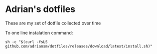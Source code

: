 # Adrian's dotfiles

These are my set of dotfile collected over time

To one line instalation command:
```
sh -c "$(curl -fsLS github.com/adriansm/dotfiles/releases/download/latest/install.sh)"
```
